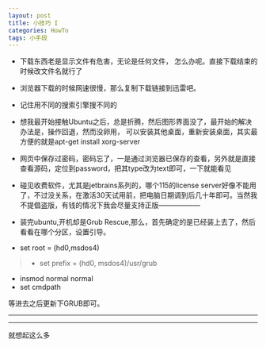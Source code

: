 ```yaml
---
layout: post
title: 小技巧 I
categories: HowTo
tags: 小手段
---
```


* 下载东西老是显示文件有危害，无论是任何文件，
怎么办呢。直接下载结束的时候改文件名就行了


*  浏览器下载的时候网速很慢，那么复制下载链接到迅雷吧。


* 记住用不同的搜索引擎搜不同的


* 想我最开始接触Ubuntu之后，总是折腾，然后图形界面没了，最开始的解决办法是，操作回退，然而没卵用，
可以安装其他桌面，重新安装桌面，其实最方便的就是apt-get install xorg-server

* 网页中保存过密码，密码忘了，一是通过浏览器已保存的查看，另外就是直接查看源码，定位到password，把其type改为text即可，一下就能看见

* 碰见收费软件，尤其是jetbrains系列的，哪个115的license server好像不能用了，不过没关系，在激活30天试用前，把电脑日期调到后几十年即可。当然我不提倡盗版，有钱的情况下我会尽量支持正版——————

* 装完ubuntu,开机却是Grub Rescue,那么，首先确定的是已经装上去了，然后看看在哪个分区，设置引导。

>
* set root = (hd0,msdos4) 

>* set prefix = (hd0, msdos4)/usr/grub 
* insmod normal normal
* set cmdpath
>
等进去之后更新下GRUB即可。


---
---
就想起这么多
